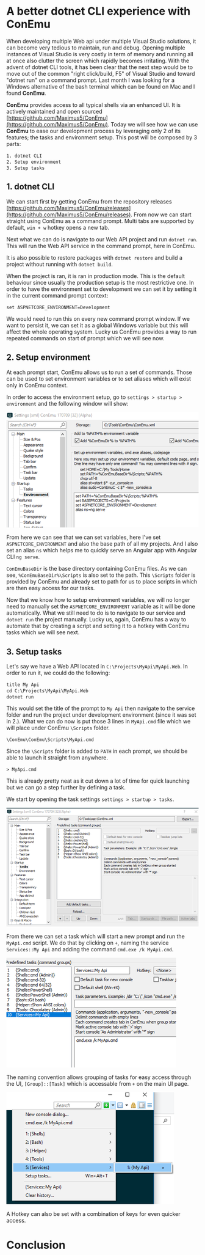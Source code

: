 # A better dotnet CLI experience with ConEmu

When developing multiple Web api under multiple Visual Studio solutions, it can become very tedious to maintain, run and debug. Opening multiple instances of Visual Studio is very costly in term of memory and running all at once also clutter the screen which rapidly becomes irritating. With the advent of dotnet CLI tools, it has been clear that the next step would be to move out of the common "right click/build, F5" of Visual Studio and toward "dotnet run" on a command prompt.
Last month I was looking for a Windows alternative of the bash terminal which can be found on Mac and I found __ConEmu__.

__ConEmu__ provides access to all typical shells via an enhanced UI. It is actively maintained and open sourced [https://github.com/Maximus5/ConEmu](https://github.com/Maximus5/ConEmu). Today we will see how we can use __ConEmu__ to ease our development process by leveraging only 2 of its features; the tasks and environment setup. This post will be composed by 3 parts:

```
1. dotnet CLI
2. Setup environment
3. Setup tasks
```

## 1. dotnet CLI

We can start first by getting ConEmu from the repository releases [https://github.com/Maximus5/ConEmu/releases](https://github.com/Maximus5/ConEmu/releases).
From now we can start straight using ConEmu as a command prompt. Multi tabs are supported by default, `win + w` hotkey opens a new tab.

Next what we can do is navigate to our Web API project and run `dotnet run`.
This will run the Web API service in the command prompt, here in ConEmu.

It is also possible to restore packages with `dotnet restore` and build a project without running with `dotnet build`.

When the project is ran, it is ran in production mode. This is the default behaviour since usually the production setup is the most restrictive one.
In order to have the environment set to development we can set it by setting it in the current command prompt context:

```
set ASPNETCORE_ENVIRONMENT=Development
```

We would need to run this on every new command prompt window. If we want to persist it, we can set it as a global Windows variable but this will affect the whole operating system. Lucky us ConEmu provides a way to run repeated commands on start of prompt which we will see now.

## 2. Setup environment

At each prompt start, ConEmu allows us to run a set of commands. Those can be used to set environment variables or to set aliases which will exist only in ConEmu context.

In order to access the environment setup, go to `settings > startup > environment` and the following window will show:

![environment](https://raw.githubusercontent.com/Kimserey/BlogArchive/master/img/20170722/environment.PNG)

From here we can see that we can set variables, here I've set `ASPNETCORE_ENVIRONMENT` and also the base path of all my projects.
And I also set an alias `ns` which helps me to quickly serve an Angular app with Angular CLI `ng serve`.

`ConEmuBaseDir` is the base directory containing ConEmu files. As we can see, `%ConEmuBaseDir%\Scripts` is also set to the path. This `\Scripts` folder is provided by ConEmu and already set to path for us to place scripts in which are then easy access for our tasks.

Now that we know how to setup environment variables, we will no longer need to manually set the `ASPNETCORE_ENVIRONMENT` variable as it will be done automatically. What we still need to do is to navigate to our service and `dotnet run` the project manually. Lucky us, again, ConEmu has a way to automate that by creating a script and setting it to a hotkey with ConEmu tasks which we will see next.

## 3. Setup tasks

Let's say we have a Web API located in `C:\Projects\MyApi\MyApi.Web`. In order to run it, we could do the following:

```
title My Api
cd C:\Projects\MyApi\MyApi.Web
dotnet run
```

This would set the title of the prompt to `My Api` then navigate to the service folder and run the project under development environment (since it was set in 2.).
What we can do now is put those 3 lines in `MyApi.cmd` file which we will place under ConEmu `\Scripts` folder.

```
\ConEmu\ConEmu\Scripts\MyApi.cmd
```

Since the `\Scripts` folder is added to `PATH` in each prompt, we should be able to launch it straight from anywhere.

```
> MyApi.cmd
```

This is already pretty neat as it cut down a lot of time for quick launching but we can go a step further by defining a task.

We start by opening the task settings `settings > startup > tasks`.

![tasks](https://raw.githubusercontent.com/Kimserey/BlogArchive/master/img/20170722/task.PNG)

From there we can set a task which will start a new prompt and run the `MyApi.cmd` script.
We do that by clicking on `+`, naming the service `Services::My Api` and adding the command `cmd.exe /k MyApi.cmd`.

![configure_task](https://raw.githubusercontent.com/Kimserey/BlogArchive/master/img/20170722/create_task.PNG)

The naming convention allows grouping of tasks for easy access through the UI, `[Group]::[Task]` which is accessable from `+` on the main UI page.

![access_task](https://raw.githubusercontent.com/Kimserey/BlogArchive/master/img/20170722/access_task.png)

A Hotkey can also be set with a combination of keys for even quicker access.

# Conclusion